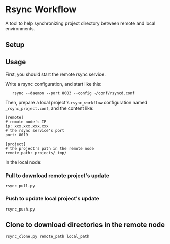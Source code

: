 # Rsync Workflow

A tool to help synchronizing project directory between remote and local environments.

## Setup

## Usage

First, you should start the remote rsync service.

Write a rsync configuration, and start like this:

       rsync --daemon --port 8003 --config ~/conf/rsyncd.conf

Then, prepare a local project's `rsync_workflow` configuration named `_rsync_project.conf`,
and the content like:

    [remote]
    # remote node's IP
    ip: xxx.xxx.xxx.xxx
    # the rsync service's port
    port: 8019

    [project]
    # the project's path in the remote node
    remote_path: projects/_tmp/

In the local node:

### Pull to download remote project's update

    rsync_pull.py

### Push to update local project's update


    rsync_push.py


## Clone to download directories in the remote node

    rsync_clone.py remote_path local_path